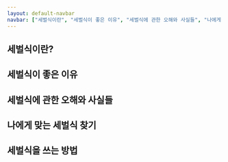 ```yaml
---
layout: default-navbar
navbar: ["세벌식이란", "세벌식이 좋은 이유", "세벌식에 관한 오해와 사실들", "나에게 맞는 세벌식 찾기", "세벌식을 쓰는 방법"]
---
```


## 세벌식이란?

## 세벌식이 좋은 이유

## 세벌식에 관한 오해와 사실들

## 나에게 맞는 세벌식 찾기

## 세벌식을 쓰는 방법
